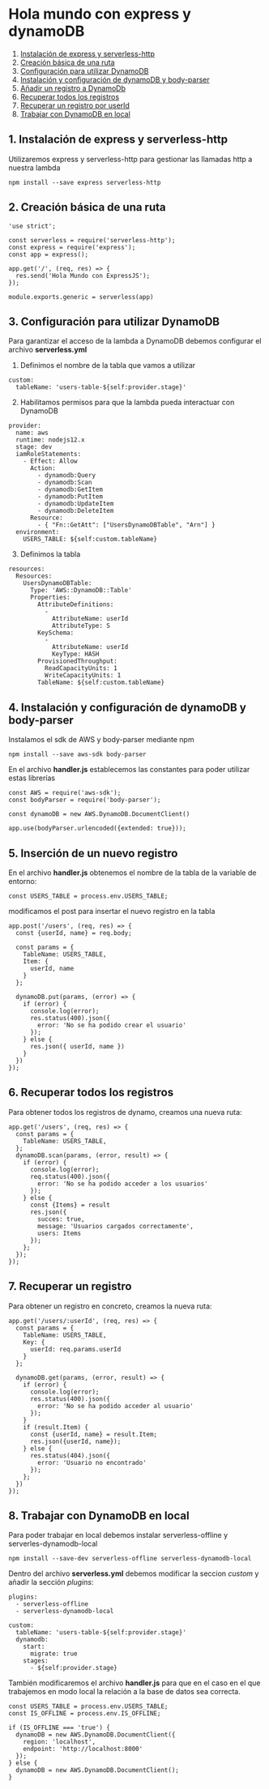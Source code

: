 # Hola mundo con express y dynamoDB

1. [Instalación de express y serverless-http](#install)
2. [Creación básica de una ruta](#newRoute)
3. [Configuración para utilizar DynamoDB](#dynamo)
4. [Instalación y configuración de dynamoDB y body-parser](#install2)
5. [Añadir un registro a DynamoDb](#post)
6. [Recuperar todos los registros](#getAll)
7. [Recuperar un registro por userId](#getOne)
8. [Trabajar con DynamoDB en local](#dynamoOffline)

<a name="install"></a>
## 1. Instalación de express y serverless-http

Utilizaremos express y serverless-http para gestionar las llamadas http a nuestra lambda

`npm install --save express serverless-http`

<a name="newRoute"></a>
## 2. Creación básica de una ruta

~~~
'use strict';

const serverless = require('serverless-http');
const express = require('express');
const app = express();

app.get('/', (req, res) => {
  res.send('Hola Mundo con ExpressJS');
});

module.exports.generic = serverless(app)
~~~

<a name="dynamo"></a>
## 3. Configuración para utilizar DynamoDB

Para garantizar el acceso de la lambda a DynamoDB debemos configurar el archivo **serverless.yml**

1. Definimos el nombre de la tabla que vamos a utilizar

~~~
custom:
  tableName: 'users-table-${self:provider.stage}'
~~~

2. Habilitamos permisos para que la lambda pueda interactuar con DynamoDB

~~~
provider:
  name: aws
  runtime: nodejs12.x
  stage: dev
  iamRoleStatements:
    - Effect: Allow
      Action:
        - dynamodb:Query
        - dynamodb:Scan
        - dynamodb:GetItem
        - dynamodb:PutItem
        - dynamodb:UpdateItem
        - dynamodb:DeleteItem
      Resource:
        - { "Fn::GetAtt": ["UsersDynamoDBTable", "Arn"] }
  environment:
    USERS_TABLE: ${self:custom.tableName}
~~~

3. Definimos la tabla

~~~
resources:
  Resources:
    UsersDynamoDBTable:
      Type: 'AWS::DynamoDB::Table'
      Properties:
        AttributeDefinitions:
          -
            AttributeName: userId
            AttributeType: S
        KeySchema:
          -
            AttributeName: userId
            KeyType: HASH
        ProvisionedThroughput:
          ReadCapacityUnits: 1
          WriteCapacityUnits: 1
        TableName: ${self:custom.tableName}
~~~

<a name="install2"></a>
## 4. Instalación y configuración de dynamoDB y body-parser

Instalamos el sdk de AWS y body-parser mediante npm

`npm install --save aws-sdk body-parser`

En el archivo **handler.js** establecemos las constantes para poder utilizar estas librerías

~~~
const AWS = require('aws-sdk');
const bodyParser = require('body-parser');

const dynamoDB = new AWS.DynamoDB.DocumentClient()

app.use(bodyParser.urlencoded({extended: true}));
~~~

<a name="post"></a>
## 5. Inserción de un nuevo registro

En el archivo **handler.js** obtenemos el nombre de la tabla de la variable de entorno:

~~~
const USERS_TABLE = process.env.USERS_TABLE;
~~~

modificamos el post para insertar el nuevo registro en la tabla

~~~
app.post('/users', (req, res) => {
  const {userId, name} = req.body;

  const params = {
    TableName: USERS_TABLE,
    Item: {
      userId, name
    }
  };

  dynamoDB.put(params, (error) => {
    if (error) {
      console.log(error);
      res.status(400).json({
        error: 'No se ha podido crear el usuario'
      });
    } else {
      res.json({ userId, name })
    }
  })
});
~~~

<a name="getAll"></a>
## 6. Recuperar todos los registros

Para obtener todos los registros de dynamo, creamos una nueva ruta:

~~~
app.get('/users', (req, res) => {
  const params = {
    TableName: USERS_TABLE,
  };
  dynamoDB.scan(params, (error, result) => {
    if (error) {
      console.log(error);
      req.status(400).json({
        error: 'No se ha podido acceder a los usuarios'
      });
    } else {
      const {Items} = result
      res.json({
        succes: true,
        message: 'Usuarios cargados correctamente',
        users: Items
      });
    };
  });
});
~~~

<a name="getOne"></a>
## 7. Recuperar un registro

Para obtener un registro en concreto, creamos la nueva ruta:

~~~
app.get('/users/:userId', (req, res) => {
  const params = {
    TableName: USERS_TABLE,
    Key: {
      userId: req.params.userId
    }
  };

  dynamoDB.get(params, (error, result) => {
    if (error) {
      console.log(error);
      res.status(400).json({
        error: 'No se ha podido acceder al usuario'
      });
    }
    if (result.Item) {
      const {userId, name} = result.Item;
      res.json({userId, name});
    } else {
      res.status(404).json({
        error: 'Usuario no encontrado'
      });
    };
  })
});
~~~

<a name="dynamoOffline"></a>
## 8. Trabajar con DynamoDB en local

Para poder trabajar en local debemos instalar serverless-offline y serverles-dynamodb-local

`npm install --save-dev serverless-offline serverless-dynamodb-local`

Dentro del archivo **serverless.yml** debemos modificar la seccion *custom* y añadir la sección *plugins*:

~~~
plugins:
  - serverless-offline
  - serverless-dynamodb-local

custom:
  tableName: 'users-table-${self:provider.stage}'
  dynamodb:
    start:
      migrate: true
    stages:
      - ${self:provider.stage}
~~~

También modificaremos el archivo **handler.js** para que en el caso en el que trabajemos en modo local la relación a la base de datos sea correcta.

~~~
const USERS_TABLE = process.env.USERS_TABLE;
const IS_OFFLINE = process.env.IS_OFFLINE;

if (IS_OFFLINE === 'true') {
  dynamoDB = new AWS.DynamoDB.DocumentClient({
    region: 'localhost',
    endpoint: 'http://localhost:8000'
  });
} else {
  dynamoDB = new AWS.DynamoDB.DocumentClient();
}
~~~
